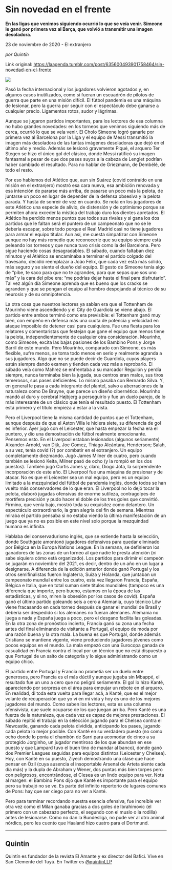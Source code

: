 # Sin novedad en el frente

**En las ligas que venimos siguiendo ocurrió lo que se veía venir. Simeone le ganó por primera vez al Barça, que volvió a transmitir una imagen desoladora.**

23 de noviembre de 2020 - El extranjero

_por Quintín_

Link original: https://laagenda.tumblr.com/post/635600493901758464/sin-novedad-en-el-frente

![](https://64.media.tumblr.com/08c0d330d29e7084228b483d04cb870f/d984538ed3918398-3d/s500x750/58a011f9b5ed3831bf3a89414416ec79075f6dff.jpg)

Pasó la fecha internacional y los jugadores volvieron agotados y, en algunos casos inutilizados, como si fueran un escuadrón de pilotos de guerra que parte en una misión difícil. El fútbol pandemia es una máquina de lesionar, pero la guerra por seguir con el espectáculo debe ganarse a cualquier precio. Ligamentos rotos, sudor y lágrimas.

Aunque se jugaron partidos importantes, para los lectores de esa columna no hubo grandes novedades: en los torneos que venimos siguiendo más de cerca, ocurrió lo que se veía venir. El Cholo Simeone logró ganarle por primera vez al Barcelona por la Liga y el equipo de Messi transmitió la imagen más desoladora de las tantas imágenes desoladoras que dejó en el último año y medio. Además se lesionó gravemente Piqué, el arquero Ter Stegen se hizo el único gol del clásico, donde Messi ratificó su imagen fantasmal a pesar de que dos pases suyos a la cabeza de Lenglet podrían haber cambiado el resultado. Para no hablar de Griezmann, de Dembélé, de todo el resto. 

Por eso hablemos del Atlético que, aun sin Suárez (covid contraído en una misión en el extranjero) mostró esa cara nueva, esa ambición renovada y esa intención de pararse más arriba, de pasarse un poco más la pelota, de juntarse un poco en lugar de depender de la defensa obsesiva y la pelota parada. Y hasta de sonreír de vez en cuando. Se nota en los jugadores de este Atlético una especie de alivio, de distensión y de optimismo porque se permiten ahora exceder la mística del trabajo duro los dientes apretados. El Atlético ha perdido menos puntos que todos sus rivales y si gana los dos partidos que le faltan será el puntero de un campeonato que no se le debería escapar, sobre todo porque el Real Madrid casi no tiene jugadores para armar el equipo titular. Aun así, me cuesta simpatizar con Simeone aunque no hay más remedio que reconocerle que su equipo siempre está peleando los torneos y que nunca tuvo crisis como la del Barcelona. Pero sigue haciendo cosas desagradables. El sábado, cuando faltaban diez minutos y el Atlético se encaminaba a terminar el partido colgado del travesaño, decidió reemplazar a João Félix, que cada vez está más sólido, más seguro y se siente el dueño del equipo. El gesto de Simeone tenía algo de “pibe, te saco para que no te agrandes, para que sepas que sos uno más” y la cara del pibe era: “me podrías dejar hasta el final para disfrutarlo”. Tal vez algún día Simeone aprenda que es bueno que los cracks se agranden y que se pongan el equipo al hombro despojando al técnico de su neurosis y de su omnipotencia. 



La otra cosa que nuestros lectores ya sabían era que el Tottenham de Mourinho viene ascendiendo y el City de Guardiola se viene abajo. El partido entre ambos terminó como era previsible: el Tottenham ganó muy bien, con empeño en defensa más una cuota de potencia y velocidad en ataque imposible de detener casi para cualquiera. Fue una fiesta para los relatores y comentaristas que festejan que gane el equipo que menos tiene la pelota, independientemente de cualquier otra consideración. Mourinho, como Simeone, excita las bajas pasiones de los Bambino Pons y Jorge Barril de este mundo. Pero Mourinho, comparado con Simeone, es más flexible, sufre menos, se toma todo menos en serio y realmente agranda a sus jugadores. Algo que no se puede decir de Guardiola, cuyos players están siempre dando examen y tienden cada vez más a reprobarlo. El sábado veía como Mahrez se enfrentaba a su marcador Reguilón y perdía siempre, nunca terminaba bien la jugada, sus centros eran malos, sus tiros temerosos, sus pases deficientes. Lo mismo pasaba con Bernardo Silva. Y, en general le pasa a cada integrante del plantel, salvo a aberraciones de la naturaleza como De Bruyne, que parece un diseño cibernético. Mourinho mandó al duro y cerebral Højbjerg a perseguirlo y fue un duelo parejo, de lo más interesante de un clásico que tenía el resultado puesto. El Tottenham está primero y el título empieza a estar a la vista. 

Pero el Liverpool tiene la misma cantidad de puntos que el Tottenham, aunque después de que el Aston Villa le hiciera siete, su diferencia de gol es inferior. Ayer jugó con el Leicester, que hasta empezar la fecha era el puntero, y dio una demostración de fútbol realmente emocionante. Pensemos esto. En el Liverpool estaban lesionados (algunos seriamente) Alxander-Arnold, van Dijk, Joe Gomez, Thiago Alcántara, Henderson; Salah, a su vez, tenía covid (?) por combatir en el extranjero. Un equipo completamente diezmando. Jugó James Milner de cuatro, pero cuando también se lesionó Keita, Milner pasó de ocho (y la rompió en los dos puestos). También jugó Curtis Jones y, claro, Diogo Jota, la sorprendente incorporación de este año. El Liverpool fue una máquina de presionar y de atacar. No es que el Leicester sea un mal equipo, pero es un equipo limitado a la mezquindad del fútbol de pandemia inglés, donde todos se han vuelto más conservadores de lo que eran. El Liverpool no lo dejó tocar la pelota, elaboró jugadas ofensivas de enorme sutileza, contragolpes de mortífera precisión y pudo hacer el doble de los tres goles que convirtió. Firmino, que venía bajo, mostró toda su exquisitez como delantero. Un espectáculo extraordinario, la gran alegría del fin de semana. Mientras miraba el partido pensaba si no estaba viendo la última manifestación de un juego que ya no es posible en este nivel solo porque la mezquindad humana es infinita. 

Hablaba del conservadurismo inglés, que se extiende hasta la selección, donde Southgate amontonó jugadores defensivos para quedar eliminado por Bélgica en la Europa Nations League. En la semana, se definieron los ganadores de las zonas de un torneo al que nadie le presta atención (ni sabe siquiera cómo está organizado). Los partidos para dirimir el campeón se jugarán en noviembre del 2021, es decir, dentro de un año en un lugar a designarse. A diferencia de la edición anterior donde ganó Portugal y los otros semifinalistas fueron Inglaterra, Suiza y Holanda, que juntaban un campeonato mundial entre los cuatro, esta vez llegaron Francia, España, Bélgica e Italia, que en total suman siete títulos mundiales (tampoco es una diferencia que importe, pero bueno, estamos en la época de las estadísticas, y si no, miren la obsesión por los casos de covid). España ganó el último partido goleando seis a cero a Alemania, cuyo técnico Löw viene fracasando en cada torneo después de ganar el mundial de Brasil y debería ser despedido si los alemanes no fueran alemanes. Alemania no juega a nada y España juega a poco, pero el desgano facilita las goleadas. En la otra zona de pronóstico incierto, Francia ganó su zona una fecha antes del final eliminando de visitante a Portugal, el equipo de moda por una razón buena y la otra mala. La buena es que Portugal, donde además Cristiano se mantiene vigente, viene produciendo jugadores jóvenes como pocos equipos en el mundo. La mala empezó con una Eurocopa ganada de casualidad en Francia contra el local por un técnico que no está dispuesto a que Portugal de un salto de categoría y lo sigue administrando como un equipo chico. 

El partido entre Portugal y Francia no prometía ser un duelo entre generosos, pero Francia es el más dúctil y aunque jugaba sin Mbappé, el resultado fue un uno a cero que no peligró seriamente. El gol lo hizo Kanté, apareciendo por sorpresa en el área para empujar un rebote en el arquero. En realidad, di toda esta vuelta para llegar acá, a Kanté, que es el mejor volante de recuperación que yo vi en mi vida y hoy es uno de los mejores jugadores del mundo. Como saben los lectores, esta es una columna ofensivista, que suele ocuparse de los que juegan arriba. Pero Kanté es una fuerza de la naturaleza, que cada vez es capaz de mejores prestaciones. El sábado repitió el trabajo en la selección jugando para el Chelsea contra el Newcastle, ganando cada pelota dividida, anticipando los pases, jugando cada pelota lo mejor posible. Con Kanté en su verdadero puesto (no como ocho donde lo ponía el chambón de Sarri para acomodar de cinco a su protegido Jorginho, un jugador mentiroso de los que abundan en ese puesto y que Lampard tuvo el buen tino de mandar al banco), donde ganó dos Premier Leagues seguidas para equipos distintos (Leicester y Chelsea). Hoy, con Kanté en su puesto, Ziyech demostrando una clase que hace pensar en Özil (cuya ausencia el insoportable Arsenal de Arteta siente cada día más) y la dupla de Abraham y Wener, dos puntas más bien torpes pero con peligrosos, encontrándose, el Clesea es un lindo equipo para ver. Nota al margen: el Bambino Pons dijo que Kanté es importante para el equipo pero su trabajó no se ve. Es parte del infinito repertorio de lugares comunes de Pons: hay que ser ciego para no ver a Kanté.

Pero para terminar recordando nuestra esencia ofensiva, fue increíble ver otra vez como el Milan ganaba gracias a dos goles de Ibrahimovic (el primero con un cabezazo perfecto, el segundo con el muslo o la rodilla) antes de lesionarse. Como no dan la Bundesliga, no pude ver al otro animal nórdico, pero les cuento que Haaland hizo cuatro para el Dortmund. 



---

Quintín
-------

 Quintín es fundador de la revista El Amante y ex director del Bafici. Vive en San Clemente del Tuyú. En Twitter es [@quintinLLP](https://twitter.com/quintinLLP) 

